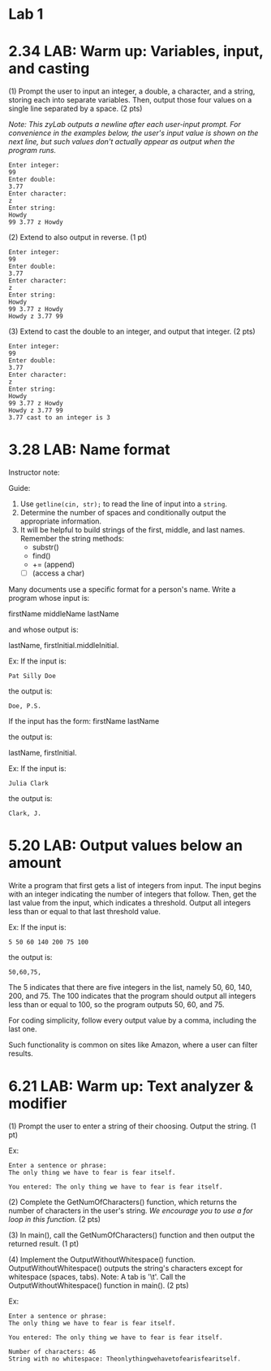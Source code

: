 # Lab 1
# 2.34 LAB: Warm up: Variables, input, and casting

(1) Prompt the user to input an integer, a double, a character, and a string, storing each into separate variables. Then, output those four values on a single line separated by a space. (2 pts)  
  
_Note: This zyLab outputs a newline after each user-input prompt. For convenience in the examples below, the user's input value is shown on the next line, but such values don't actually appear as output when the program runs._

```
Enter integer:
99
Enter double:
3.77
Enter character:
z
Enter string:
Howdy
99 3.77 z Howdy

```

  
(2) Extend to also output in reverse. (1 pt)

```
Enter integer:
99
Enter double:
3.77
Enter character:
z
Enter string:
Howdy
99 3.77 z Howdy
Howdy z 3.77 99

```

  
(3) Extend to cast the double to an integer, and output that integer. (2 pts)

```
Enter integer:
99
Enter double:
3.77
Enter character:
z
Enter string:
Howdy
99 3.77 z Howdy
Howdy z 3.77 99
3.77 cast to an integer is 3

```

# 3.28 LAB: Name format

Instructor note:

Guide:

1.  Use `getline(cin, str);` to read the line of input into a `string`.
2.  Determine the number of spaces and conditionally output the appropriate information.
3.  It will be helpful to build strings of the first, middle, and last names. Remember the string methods:
    -   substr()
    -   find()
    -   += (append)
    -   [ ] (access a char)

Many documents use a specific format for a person's name. Write a program whose input is:

firstName middleName lastName

and whose output is:

lastName, firstInitial.middleInitial.

Ex: If the input is:

```
Pat Silly Doe

```

the output is:

```
Doe, P.S.

```

If the input has the form: firstName lastName

the output is:

lastName, firstInitial.

Ex: If the input is:

```
Julia Clark

```

the output is:

```
Clark, J.

```

# 5.20 LAB: Output values below an amount

Write a program that first gets a list of integers from input. The input begins with an integer indicating the number of integers that follow. Then, get the last value from the input, which indicates a threshold. Output all integers less than or equal to that last threshold value.

Ex: If the input is:

```
5 50 60 140 200 75 100

```

the output is:

```
50,60,75,

```

The 5 indicates that there are five integers in the list, namely 50, 60, 140, 200, and 75. The 100 indicates that the program should output all integers less than or equal to 100, so the program outputs 50, 60, and 75.

For coding simplicity, follow every output value by a comma, including the last one.

Such functionality is common on sites like Amazon, where a user can filter results.

# 6.21 LAB: Warm up: Text analyzer & modifier

(1) Prompt the user to enter a string of their choosing. Output the string. (1 pt)  
  
Ex:

```
Enter a sentence or phrase:
The only thing we have to fear is fear itself.

You entered: The only thing we have to fear is fear itself.

```

(2) Complete the GetNumOfCharacters() function, which returns the number of characters in the user's string. _We encourage you to use a for loop in this function._ (2 pts)

(3) In main(), call the GetNumOfCharacters() function and then output the returned result. (1 pt)

(4) Implement the OutputWithoutWhitespace() function. OutputWithoutWhitespace() outputs the string's characters except for whitespace (spaces, tabs). Note: A tab is '\t'. Call the OutputWithoutWhitespace() function in main(). (2 pts)  
  
Ex:

```
Enter a sentence or phrase:
The only thing we have to fear is fear itself.

You entered: The only thing we have to fear is fear itself.

Number of characters: 46
String with no whitespace: Theonlythingwehavetofearisfearitself.

```

